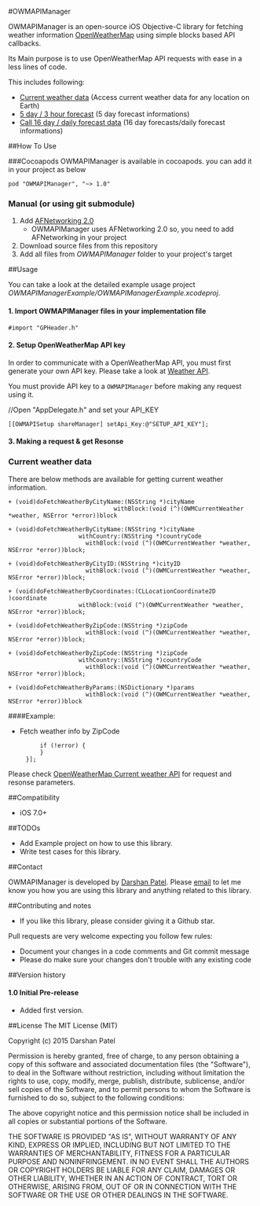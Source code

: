 #OWMAPIManager

OWMAPIManager is an open-source iOS Objective-C library for fetching weather information [OpenWeatherMap][1] using simple blocks based API callbacks.

Its Main purpose is to use OpenWeatherMap API requests with ease in a less lines of code. 

This includes following:

 - [Current weather data][2] (Access current weather data for any location on Earth)
 - [5 day / 3 hour forecast][3] (5 day forecast informations)
 - [Call 16 day / daily forecast data][4]  (16 day forecasts/daily forecast informations)

##How To Use

###Cocoapods
OWMAPIManager is available in cocoapods. you can add it in your project as below

`pod "OWMAPIManager", "~> 1.0"`

### Manual (or using git submodule)
 1. Add [AFNetworking 2.0][4]
    - OWMAPIManager uses AFNetworking 2.0 so, you need to add AFNetworking in your project 
 2. Download source files from this repository
 3. Add all files from *OWMAPIManager* folder to your project's target

##Usage

You can take a look at the detailed example usage project *OWMAPIManagerExample/OWMAPIManagerExample.xcodeproj*.

#### 1. Import OWMAPIManager files in your implementation file

`#import "GPHeader.h"`

#### 2. Setup OpenWeatherMap API key

In order to communicate with a OpenWeatherMap API, you must first generate your own API key. Please take a look at [Weather API][5].

You must provide API key to a `OWMAPIManager` before making any request using it.

//Open "AppDelegate.h" and set your API_KEY

`[[OWMAPISetup shareManager] setApi_Key:@"SETUP_API_KEY"];`

#### 3. Making a request & get Resonse

### Current weather data

There are below methods are available for getting current weather information.

```
+ (void)doFetchWeatherByCityName:(NSString *)cityName
                              withBlock:(void (^)(OWMCurrentWeather *weather, NSError *error))block
```
```							  
+ (void)doFetchWeatherByCityName:(NSString *)cityName
                    withCountry:(NSString *)countryCode
                      withBlock:(void (^)(OWMCurrentWeather *weather, NSError *error))block;
```					 
```
+ (void)doFetchWeatherByCityID:(NSString *)cityID
                      withBlock:(void (^)(OWMCurrentWeather *weather, NSError *error))block;
```
```
+ (void)doFetchWeatherByCoordinates:(CLLocationCoordinate2D )coordinate
                    withBlock:(void (^)(OWMCurrentWeather *weather, NSError *error))block;
```
```
+ (void)doFetchWeatherByZipCode:(NSString *)zipCode
                      withBlock:(void (^)(OWMCurrentWeather *weather, NSError *error))block;
```
```
+ (void)doFetchWeatherByZipCode:(NSString *)zipCode
                    withCountry:(NSString *)countryCode
                      withBlock:(void (^)(OWMCurrentWeather *weather, NSError *error))block;
```
```
+ (void)doFetchWeatherByParams:(NSDictionary *)params
                      withBlock:(void (^)(OWMCurrentWeather *weather, NSError *error))block
```
####Example:
- Fetch weather info by ZipCode

``` [OWMCurrentWeather doFetchWeatherByZipCode:@"380060" withBlock:^(OWMCurrentWeather *weather, NSError *error) {
         if (!error) {  
         }
     }];	 
```

Please check [OpenWeatherMap Current weather API][2] for request and resonse parameters.


##Compatibility

 - iOS 7.0+

##TODOs

- Add Example project on how to use this library.
- Write test cases for this library.

##Contact

OWMAPIManager is developed by [Darshan Patel](http://iosexception.com). Please [email](mailto:developer.ios89@gmail.com) to let me know you how you are using this library and anything related to this library.

##Contributing and notes

 - If you like this library, please consider giving it a Github star.

Pull requests are very welcome expecting you follow few rules:

 - Document your changes in a code comments and Git commit message
 - Please do make sure your changes don't trouble with any existing code

##Version history

#### 1.0 Initial Pre-release
- Added first version.

##License
The MIT License (MIT)

Copyright (c) 2015 Darshan Patel

Permission is hereby granted, free of charge, to any person obtaining a copy
of this software and associated documentation files (the "Software"), to deal
in the Software without restriction, including without limitation the rights
to use, copy, modify, merge, publish, distribute, sublicense, and/or sell
copies of the Software, and to permit persons to whom the Software is
furnished to do so, subject to the following conditions:

The above copyright notice and this permission notice shall be included in
all copies or substantial portions of the Software.

THE SOFTWARE IS PROVIDED "AS IS", WITHOUT WARRANTY OF ANY KIND, EXPRESS OR
IMPLIED, INCLUDING BUT NOT LIMITED TO THE WARRANTIES OF MERCHANTABILITY,
FITNESS FOR A PARTICULAR PURPOSE AND NONINFRINGEMENT. IN NO EVENT SHALL THE
AUTHORS OR COPYRIGHT HOLDERS BE LIABLE FOR ANY CLAIM, DAMAGES OR OTHER
LIABILITY, WHETHER IN AN ACTION OF CONTRACT, TORT OR OTHERWISE, ARISING FROM,
OUT OF OR IN CONNECTION WITH THE SOFTWARE OR THE USE OR OTHER DEALINGS IN
THE SOFTWARE.


  [1]:http://openweathermap.org/api
  [2]:http://openweathermap.org/current
  [3]:http://openweathermap.org/forecast5
  [4]:http://openweathermap.org/forecast16
  [5]:http://openweathermap.org/api
  [7]:https://developers.google.com/places/webservice/autocomplete
  [8]:https://developers.google.com/places/webservice/query
  
